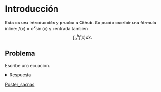 # Introducción

Esta es una introducción y prueba a Github. Se puede escribir una fórmula inline: $f(x)=e^x\sin(x)$ y centrada también $$\int_a^b f(x) dx.$$

## Problema
Escribe una ecuación.
<details>
  <summary>Respuesta</summary>
  $$x^2+y^2=\tan(x)$$
</details>

[Poster_sacnas](https://github.com/portna/MATE-6675/files/13393686/Poster_sacnas.pdf)
